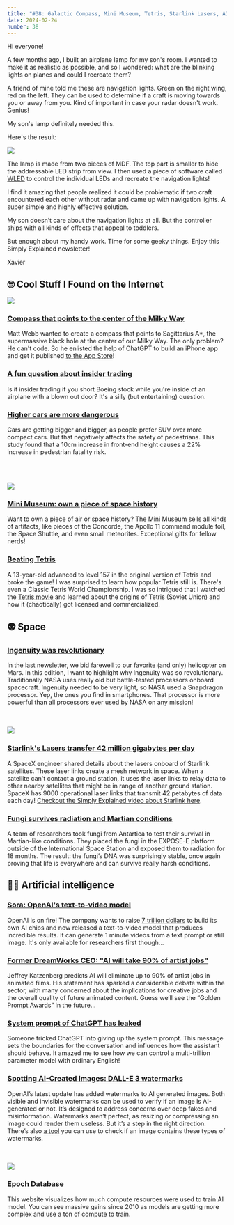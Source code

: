 ```yaml
---
title: "#38: Galactic Compass, Mini Museum, Tetris, Starlink Lasers, AI Job Loss, Snapdragon in Space, and more!"
date: 2024-02-24
number: 38
---
```



Hi everyone!

A few months ago, I built an airplane lamp for my son's room. I wanted to make it as realistic as possible, and so I wondered: what are the blinking lights on planes and could I recreate them?

A friend of mine told me these are navigation lights. Green on the right wing, red on the left. They can be used to determine if a craft is moving towards you or away from you. Kind of important in case your radar doesn't work. Genius! 

My son's lamp definitely needed this.

Here's the result:

![](/newsletter/assets/038/airplane-lamp-navigation-lights.gif)


The lamp is made from two pieces of MDF. The top part is smaller to hide the addressable LED strip from view. I then used a piece of software called [WLED](https://kno.wled.ge/) to control the individual LEDs and recreate the navigation lights!

I find it amazing that people realized it could be problematic if two craft encountered each other without radar and came up with navigation lights. A super simple and highly effective solution.

My son doesn’t care about the navigation lights at all. But the controller ships with all kinds of effects that appeal to toddlers.

But enough about my handy work. Time for some geeky things. 
Enjoy this Simply Explained newsletter!

Xavier


## 🤓 Cool Stuff I Found on the Internet

![](/newsletter/assets/038/galactic-compass.jpeg)

### [Compass that points to the center of the Milky Way](https://interconnected.org/home/2024/02/15/galactic-compass)
Matt Webb wanted to create a compass that points to Sagittarius A*, the supermassive black hole at the center of our Milky Way. The only problem? He can't code. So he enlisted the help of ChatGPT to build an iPhone app and get it published [to the App Store](https://apps.apple.com/gb/app/galactic-compass/id6451314440)!



### [A fun question about insider trading](https://law.stackexchange.com/questions/98706/is-it-insider-trading-if-i-bought-boeing-puts-while-i-am-inside-the-wrecked-airp)
Is it insider trading if you short Boeing stock while you're inside of an airplane with a blown out door? It's a silly (but entertaining) question.



### [Higher cars are more dangerous](https://www.sciencedirect.com/science/article/pii/S2212012224000017)
Cars are getting bigger and bigger, as people prefer SUV over more compact cars. But that negatively affects the safety of pedestrians. This study found that a 10cm increase in front-end height causes a 22% increase in pedestrian fatality risk.

<br><br>

![](/newsletter/assets/038/mini-museum.jpeg)

### [Mini Museum: own a piece of space history](https://shop.minimuseum.com/collections/air-space)
Want to own a piece of air or space history? The Mini Museum sells all kinds of artifacts, like pieces of the Concorde, the Apollo 11 command module foil, the Space Shuttle, and even small meteorites. Exceptional gifts for fellow nerds!


### [Beating Tetris](https://mashable.com/article/willis-gibson-beats-tetris-video)
A 13-year-old advanced to level 157 in the original version of Tetris and broke the game! I was surprised to learn how popular Tetris still is. There's even a Classic Tetris World Championship. I was so intrigued that I watched the [Tetris movie](https://en.wikipedia.org/wiki/Tetris_(film)) and learned about the origins of Tetris (Soviet Union) and how it (chaotically) got licensed and commercialized.



## 👽 Space

### [Ingenuity was revolutionary](https://arstechnica.com/space/2024/01/now-that-weve-flown-on-mars-what-comes-next-in-aerial-planetary-exploration/) 
In the last newsletter, we bid farewell to our favorite (and only) helicopter on Mars. In this edition, I want to highlight why Ingenuity was so revolutionary. Traditionally NASA uses really old but battle-tested processors onboard spacecraft. Ingenuity needed to be very light, so NASA used a Snapdragon processor. Yep, the ones you find in smartphones. That processor is more powerful than all processors ever used by NASA on any mission!

<br><br>
![](/newsletter/assets/038/spacex-starlink-lasers.jpeg)

### [Starlink's Lasers transfer 42 million gigabytes per day](https://www.pcmag.com/news/starlinks-laser-system-is-beaming-42-million-gb-of-data-per-day)
A SpaceX engineer shared details about the lasers onboard of Starlink satellites. These laser links create a mesh network in space. When a satellite can't contact a ground station, it uses the laser links to relay data to other nearby satellites that might be in range of another ground station. SpaceX has 9000 operational laser links that transmit 42 petabytes of data each day! [Checkout the Simply Explained video about Starlink here](https://simplyexplained.com/videos/spacex-starlink-satellite-internet-a-good-idea/).


### [Fungi survives radiation and Martian conditions](https://www.agenciasinc.es/en/News/Antarctic-fungi-survive-Martian-conditions-on-the-International-Space-Station)
A team of researchers took fungi from Antartica to test their survival in Martian-like conditions. They placed the fungi in the EXPOSE-E platform outside of the International Space Station and exposed them to radiation for 18 months. The result: the fungi’s DNA was surprisingly stable, once again proving that life is everywhere and can survive really harsh conditions.



## 🧠🤖 Artificial intelligence

### [Sora: OpenAI's text-to-video model](https://openai.com/sora)
OpenAI is on fire! The company wants to raise [7 trillion dollars](https://www.extremetech.com/computing/openai-ceo-seeks-up-to-7-trillion-in-funding-for-new-semiconductor-fabs) to build its own AI chips and now released a text-to-video model that produces incredible results. It can generate 1 minute videos from a text prompt or still image. It's only available for researchers first though...  


### [Former DreamWorks CEO: "AI will take 90% of artist jobs"](https://www.indiewire.com/news/business/jeffrey-katzenberg-ai-will-take-90-percent-animation-jobs-1234924809/)
Jeffrey Katzenberg predicts AI will eliminate up to 90% of artist jobs in animated films. His statement has sparked a considerable debate within the sector, with many concerned about the implications for creative jobs and the overall quality of future animated content. Guess we’ll see the “Golden Prompt Awards” in the future...



### [System prompt of ChatGPT has leaked](https://pastebin.com/vnxJ7kQk)
Someone tricked ChatGPT into giving up the system prompt. This message sets the boundaries for the conversation and influences how the assistant should behave. It amazed me to see how we can control a multi-trillion parameter model with ordinary English!


### [Spotting AI-Created Images: DALL-E 3 watermarks](https://www.theverge.com/2024/2/6/24063954/ai-watermarks-dalle3-openai-content-credentials)
OpenAI’s latest update has added watermarks to AI generated images. Both visible and invisible watermarks can be used to verify if an image is AI-generated or not. It’s designed to address concerns over deep fakes and misinformation. Watermarks aren’t perfect, as resizing or compressing an image could render them useless. But it’s a step in the right direction. There’s also [a tool](https://contentcredentials.org/verify) you can use to check if an image contains these types of watermarks. 

<br><br>
![](/newsletter/assets/038/epoch-database.jpeg)


### [Epoch Database](https://epochai.org/data/epochdb)
This website visualizes how much compute resources were used to train AI model. You can see massive gains since 2010 as models are getting more complex and use a ton of compute to train.

